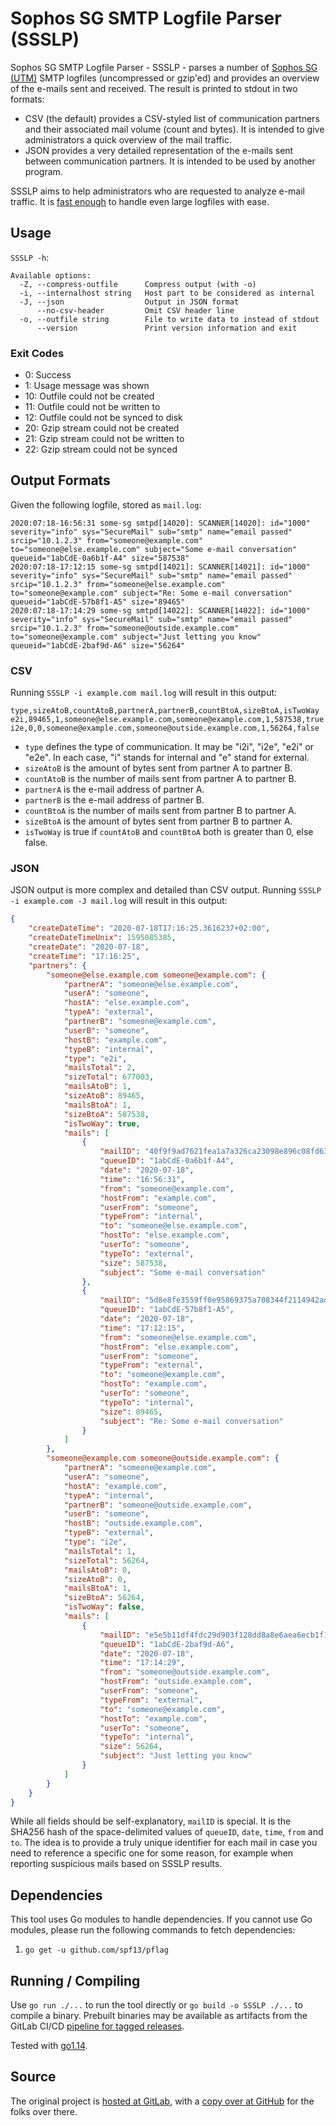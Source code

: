 # Sophos SG SMTP Logfile Parser (SSSLP)

Sophos SG SMTP Logfile Parser - SSSLP - parses a number of [Sophos SG (UTM)](https://www.sophos.com/en-us/products/unified-threat-management.aspx) SMTP logfiles (uncompressed or gzip'ed) and provides an overview of the e-mails sent and received. The result is printed to stdout in two formats:

* CSV (the default) provides a CSV-styled list of communication partners and their associated mail volume (count and bytes). It is intended to give administrators a quick overview of the mail traffic.
* JSON provides a very detailed representation of the e-mails sent between communication partners. It is intended to be used by another program.

SSSLP aims to help administrators who are requested to analyze e-mail traffic. It is [fast enough](PERFORMANCE.md) to handle even large logfiles with ease.

## Usage

`SSSLP -h`:

```text
Available options:
  -Z, --compress-outfile      Compress output (with -o)
  -i, --internalhost string   Host part to be considered as internal
  -J, --json                  Output in JSON format
      --no-csv-header         Omit CSV header line
  -o, --outfile string        File to write data to instead of stdout
      --version               Print version information and exit
```

### Exit Codes

* 0: Success
* 1: Usage message was shown
* 10: Outfile could not be created
* 11: Outfile could not be written to
* 12: Outfile could not be synced to disk
* 20: Gzip stream could not be created
* 21: Gzip stream could not be written to
* 22: Gzip stream could not be synced

## Output Formats

Given the following logfile, stored as `mail.log`:

```text
2020:07:18-16:56:31 some-sg smtpd[14020]: SCANNER[14020]: id="1000" severity="info" sys="SecureMail" sub="smtp" name="email passed" srcip="10.1.2.3" from="someone@example.com" to="someone@else.example.com" subject="Some e-mail conversation" queueid="1abCdE-0a6b1f-A4" size="587538"
2020:07:18-17:12:15 some-sg smtpd[14021]: SCANNER[14021]: id="1000" severity="info" sys="SecureMail" sub="smtp" name="email passed" srcip="10.1.2.3" from="someone@else.example.com" to="someone@example.com" subject="Re: Some e-mail conversation" queueid="1abCdE-57b8f1-A5" size="89465"
2020:07:18-17:14:29 some-sg smtpd[14022]: SCANNER[14022]: id="1000" severity="info" sys="SecureMail" sub="smtp" name="email passed" srcip="10.1.2.3" from="someone@outside.example.com" to="someone@example.com" subject="Just letting you know" queueid="1abCdE-2baf9d-A6" size="56264"
```

### CSV

Running `SSSLP -i example.com mail.log` will result in this output:

```csv
type,sizeAtoB,countAtoB,partnerA,partnerB,countBtoA,sizeBtoA,isTwoWay
e2i,89465,1,someone@else.example.com,someone@example.com,1,587538,true
i2e,0,0,someone@example.com,someone@outside.example.com,1,56264,false
```

* `type` defines the type of communication. It may be "i2i", "i2e", "e2i" or "e2e". In each case, "i" stands for internal and "e" stand for external.
* `sizeAtoB` is the amount of bytes sent from partner A to partner B.
* `countAtoB` is the number of mails sent from partner A to partner B.
* `partnerA` is the e-mail address of partner A.
* `partnerB` is the e-mail address of partner B.
* `countBtoA` is the number of mails sent from partner B to partner A.
* `sizeBtoA` is the amount of bytes sent from partner B to partner A.
* `isTwoWay` is true if `countAtoB` and `countBtoA` both is greater than 0, else false.

### JSON

JSON output is more complex and detailed than CSV output. Running `SSSLP -i example.com -J mail.log` will result in this output:

```json
{
    "createDateTime": "2020-07-18T17:16:25.3616237+02:00",
    "createDateTimeUnix": 1595085385,
    "createDate": "2020-07-18",
    "createTime": "17:16:25",
    "partners": {
        "someone@else.example.com someone@example.com": {
            "partnerA": "someone@else.example.com",
            "userA": "someone",
            "hostA": "else.example.com",
            "typeA": "external",
            "partnerB": "someone@example.com",
            "userB": "someone",
            "hostB": "example.com",
            "typeB": "internal",
            "type": "e2i",
            "mailsTotal": 2,
            "sizeTotal": 677003,
            "mailsAtoB": 1,
            "sizeAtoB": 89465,
            "mailsBtoA": 1,
            "sizeBtoA": 587538,
            "isTwoWay": true,
            "mails": [
                {
                    "mailID": "40f9f9ad7621fea1a7a326ca23098e896c08fd63acf44ce62a746f77395bda1c",
                    "queueID": "1abCdE-0a6b1f-A4",
                    "date": "2020-07-18",
                    "time": "16:56:31",
                    "from": "someone@example.com",
                    "hostFrom": "example.com",
                    "userFrom": "someone",
                    "typeFrom": "internal",
                    "to": "someone@else.example.com",
                    "hostTo": "else.example.com",
                    "userTo": "someone",
                    "typeTo": "external",
                    "size": 587538,
                    "subject": "Some e-mail conversation"
                },
                {
                    "mailID": "5d8e8fe3559ff0e95869375a708344f2114942ad4954bdc6d11cce1ce0bd8a39",
                    "queueID": "1abCdE-57b8f1-A5",
                    "date": "2020-07-18",
                    "time": "17:12:15",
                    "from": "someone@else.example.com",
                    "hostFrom": "else.example.com",
                    "userFrom": "someone",
                    "typeFrom": "external",
                    "to": "someone@example.com",
                    "hostTo": "example.com",
                    "userTo": "someone",
                    "typeTo": "internal",
                    "size": 89465,
                    "subject": "Re: Some e-mail conversation"
                }
            ]
        },
        "someone@example.com someone@outside.example.com": {
            "partnerA": "someone@example.com",
            "userA": "someone",
            "hostA": "example.com",
            "typeA": "internal",
            "partnerB": "someone@outside.example.com",
            "userB": "someone",
            "hostB": "outside.example.com",
            "typeB": "external",
            "type": "i2e",
            "mailsTotal": 1,
            "sizeTotal": 56264,
            "mailsAtoB": 0,
            "sizeAtoB": 0,
            "mailsBtoA": 1,
            "sizeBtoA": 56264,
            "isTwoWay": false,
            "mails": [
                {
                    "mailID": "e5e5b11df4fdc29d903f128dd8a8e6aea6ecb1f1ef5b49ca3cf1bacf1c5518e1",
                    "queueID": "1abCdE-2baf9d-A6",
                    "date": "2020-07-18",
                    "time": "17:14:29",
                    "from": "someone@outside.example.com",
                    "hostFrom": "outside.example.com",
                    "userFrom": "someone",
                    "typeFrom": "external",
                    "to": "someone@example.com",
                    "hostTo": "example.com",
                    "userTo": "someone",
                    "typeTo": "internal",
                    "size": 56264,
                    "subject": "Just letting you know"
                }
            ]
        }
    }
}
```

While all fields should be self-explanatory, `mailID` is special. It is the SHA256 hash of the space-delimited values of `queueID`, `date`, `time`, `from` and `to`. The idea is to provide a truly unique identifier for each mail in case you need to reference a specific one for some reason, for example when reporting suspicious mails based on SSSLP results.

## Dependencies

This tool uses Go modules to handle dependencies. If you cannot use Go modules, please run the following commands to fetch dependencies:

1. `go get -u github.com/spf13/pflag`

## Running / Compiling

Use `go run ./...` to run the tool directly or `go build -o SSSLP ./...` to compile a binary. Prebuilt binaries may be available as artifacts from the GitLab CI/CD [pipeline for tagged releases](https://gitlab.com/rbrt-weiler/sophos-sg-smtp-logparser/pipelines?scope=tags).

Tested with [go1.14](https://golang.org/doc/go1.14).

## Source

The original project is [hosted at GitLab](https://gitlab.com/rbrt-weiler/sophos-sg-smtp-logparser), with a [copy over at GitHub](https://github.com/rbrt-weiler/sophos-sg-smtp-logparser) for the folks over there.
